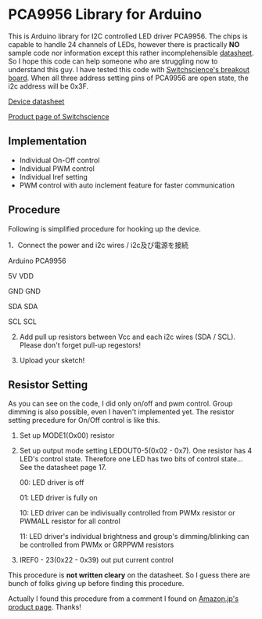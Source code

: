 # PCA9956 Library for Arduino
This is Arduino library for I2C controlled LED driver PCA9956. The chips is capable to handle 24 channels of LEDs, however there is practically **NO** sample code nor information except this rather incomplehensible [datasheet](https://www.nxp.com/docs/en/data-sheet/PCA9956B.pdf). So I hope this code can help someone who are struggling now to understand this guy. I have tested this code with [Switchscience's breakout board](https://www.switch-science.com/catalog/2677/). When all three address setting pins of PCA9956 are open state, the i2c address will be 0x3F. 


[Device datasheet](https://www.switch-science.com/catalog/2677/)

[Product page of Switchscience](https://www.switch-science.com/catalog/2677/)


## Implementation
- Individual On-Off control
- Individual PWM control
- Individual Iref setting
- PWM control with auto inclement feature for faster communication

## Procedure

Following is simplified procedure for hooking up the device.

1．Connect the power and i2c wires / i2c及び電源を接続
   
Arduino   PCA9956
  
5V        VDD
  
GND       GND
  
SDA       SDA
  
SCL       SCL

2. Add pull up resistors between Vcc and each i2c wires (SDA / SCL). Please don't forget pull-up regestors!

3. Upload your sketch!


## Resistor Setting

As you can see on the code, I did only on/off and pwm control. Group dimming is also possible, even I haven't implemented yet. The resistor setting precedure for On/Off control is like this.

1. Set up MODE1(Ox00) resistor
   
2. Set up output mode setting LEDOUT0-5(0x02 - 0x7). One resistor has 4 LED's control state. Therefore one LED has two bits of control state... See the datasheet page 17. 
   
    00: LED driver is off
    
    01: LED driver is fully on
    
    10: LED driver can be indivisually controlled from PWMx resistor or PWMALL resistor for all control
        
    11: LED driver's individual brightness and group's dimming/blinking can be controlled from PWMx or GRPPWM resistors
    
3. IREF0 - 23(0x22 - 0x39) out put current control

This procedure is **not written cleary** on the datasheet. So I guess there are bunch of folks giving up before finding this procedure.

Actually I found this procedure from a comment I found on [Amazon.jp's product page](https://www.amazon.co.jp/gp/aw/reviews/B01FJHF760). Thanks! 
